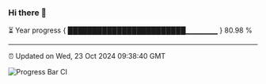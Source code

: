 ### Hi there 👋

⏳ Year progress { ████████████████████████▁▁▁▁▁▁ } 80.98 %

---

⏰ Updated on Wed, 23 Oct 2024 09:38:40 GMT

![Progress Bar CI](https://github.com/IshwaranRudhara/GIT-ACTION/workflows/Progress%20Bar%20CI/badge.svg)
